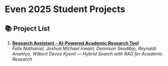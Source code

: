 # Even 2025 Student Projects

## 📚 Project List

1. **[Research Assistant - AI-Powered Academic Research Tool](https://github.com/Fane-Nathan/Research-Assistant)**  
   *Felix Nathaniel, Joshua Michael Irwant, Dennison Seodibjo, Reynaldi Anantyo, Wilbert Devos Kyenil — Hybrid Search with RAG for Academic Research*